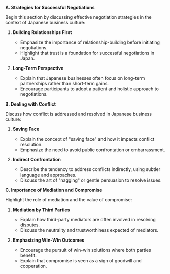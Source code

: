 **A. Strategies for Successful Negotiations**

Begin this section by discussing effective negotiation strategies in the context of Japanese business culture:

1. **Building Relationships First**
    
    - Emphasize the importance of relationship-building before initiating negotiations.
    - Highlight that trust is a foundation for successful negotiations in Japan.
2. **Long-Term Perspective**
    
    - Explain that Japanese businesses often focus on long-term partnerships rather than short-term gains.
    - Encourage participants to adopt a patient and holistic approach to negotiations.

**B. Dealing with Conflict**

Discuss how conflict is addressed and resolved in Japanese business culture:

1. **Saving Face**
    
    - Explain the concept of "saving face" and how it impacts conflict resolution.
    - Emphasize the need to avoid public confrontation or embarrassment.
2. **Indirect Confrontation**
    
    - Describe the tendency to address conflicts indirectly, using subtler language and approaches.
    - Discuss the art of "nagging" or gentle persuasion to resolve issues.

**C. Importance of Mediation and Compromise**

Highlight the role of mediation and the value of compromise:

1. **Mediation by Third Parties**
    
    - Explain how third-party mediators are often involved in resolving disputes.
    - Discuss the neutrality and trustworthiness expected of mediators.
2. **Emphasizing Win-Win Outcomes**
    
    - Encourage the pursuit of win-win solutions where both parties benefit.
    - Explain that compromise is seen as a sign of goodwill and cooperation.